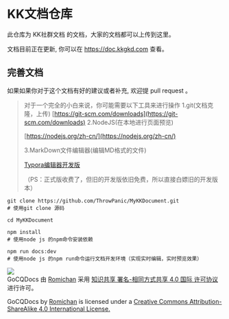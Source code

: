 # KK文档仓库


此仓库为 KK社群文档 的文档，大家的文档都可以上传到这里。

文档目前正在更新, 你可以在
https://doc.kkgkd.com
查看。

## 完善文档

如果如果你对于这个文档有好的建议或者补充, 欢迎提 pull request 。



> 对于一个完全的小白来说，你可能需要以下工具来进行操作
> 1.git(文档克隆，上传)
> [https://git-scm.com/downloads](https://git-scm.com/downloads)
> 2.NodeJS(在本地进行页面预览)
>
> [https://nodejs.org/zh-cn/](https://nodejs.org/zh-cn/)
>
> 3.MarkDown文件编辑器(编辑MD格式的文件)
>
> [Typora编辑器开发版](https://typora.io/windows/dev_release.html)
>
> （PS：正式版收费了，但旧的开发版依旧免费，所以直接白嫖旧的开发版本）




```shell
git clone https://github.com/ThrowPanic/MyKKDocument.git
# 使用git clone 源码

cd MyKKDocument

npm install
# 使用node js 的npm命令安装依赖

npm run docs:dev
# 使用node js 的npm run命令运行文档开发环境（实现实时编辑，实时预览效果）
```


[![](https://i.creativecommons.org/l/by-sa/4.0/88x31.png)](http://creativecommons.org/licenses/by-sa/4.0/)  
GoCQDocs 由 [Romichan](https://github.com/Romichan) 采用 [知识共享 署名-相同方式共享 4.0 国际 许可协议](http://creativecommons.org/licenses/by-sa/4.0/)进行许可。

GoCQDocs by [Romichan](https://github.com/Romichan) is licensed under a [Creative Commons Attribution-ShareAlike 4.0 International License.](http://creativecommons.org/licenses/by-sa/4.0/)
